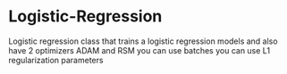 # Logistic-Regression
Logistic regression class that trains a logistic regression models and also have 
2 optimizers ADAM and RSM 
you can use batches 
you can use L1 regularization parameters
